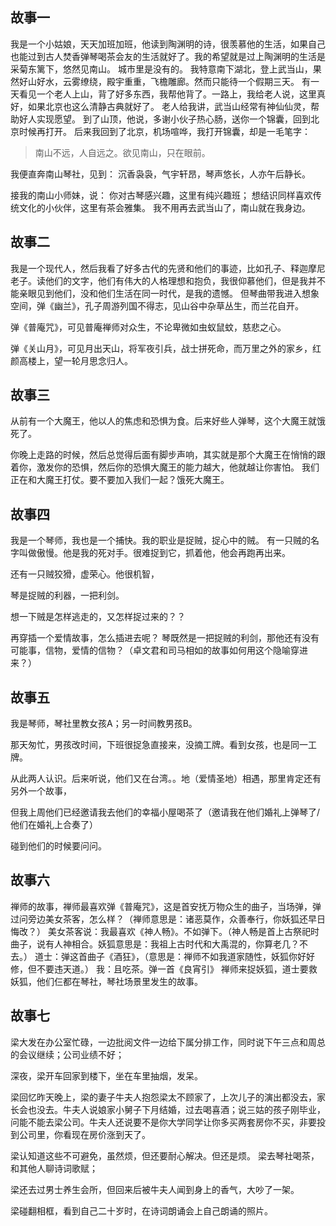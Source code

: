 ## 故事一 
我是一个小姑娘，天天加班加班，他读到陶渊明的诗，很羡慕他的生活，如果自己也能过到古人焚香弹琴喝茶会友的生活就好了。我的希望就是过上陶渊明的生活是采菊东篱下，悠然见南山。
城市里是没有的。
我特意南下湖北，登上武当山，果然好山好水，云雾缭绕，殿宇重重，飞檐雕廊。然而只能待一个假期三天。
有一天看见一个老人上山，背了好多东西，我帮他背了。一路上，我给老人说，这里真好，如果北京也这么清静古典就好了。
老人给我讲，武当山经常有神仙仙灵，帮助好人实现愿望。
到了山顶，他说，多谢小伙子热心肠，送你一个锦囊，回到北京时候再打开。
后来我回到了北京，机场喧哗，我打开锦囊，却是一毛笔字：
> 南山不远，人自远之。欲见南山，只在眼前。

我便直奔南山琴社，见到：
沉香袅袅，气宇轩昂，琴声悠长，人亦午后静长。

接我的南山小师妹，说：
你对古琴感兴趣，这里有纯兴趣班；
想结识同样喜欢传统文化的小伙伴，这里有茶会雅集。
我不用再去武当山了，南山就在我身边。

## 故事二 
我是一个现代人，然后我看了好多古代的先贤和他们的事迹，比如孔子、释迦摩尼老子。读他们的文字，他们有伟大的人格理想和抱负，我很仰慕他们，但是我并不能亲眼见到他们，没和他们生活在同一时代，是我的遗憾。
但琴曲带我进入想象空间，弹《幽兰》，孔子周游列国不得志，见山谷中杂草丛生，而兰花自开。

弹《普庵咒》，可见普庵禅师对众生，不论卑微如虫蚁鼠蚊，慈悲之心。

弹《关山月》，可见月出天山，将军夜引兵，战士拼死命，而万里之外的家乡，红颜高楼上，望一轮月思念归人。

## 故事三

从前有一个大魔王，他以人的焦虑和恐惧为食。后来好些人弹琴，这个大魔王就饿死了。

你晚上走路的时候，然后总觉得后面有脚步声响，其实就是那个大魔王在悄悄的跟着你，激发你的恐惧，然后你的恐惧大魔王的能力越大，他就越让你害怕。
我们正在和大魔王打仗。要不要加入我们一起？饿死大魔王。

## 故事四
我是一个琴师，我也是一个捕快。我的职业是捉贼，捉心中的贼。
有一只贼的名字叫做傲慢。他是我的死对手。很难捉到它，抓着他，他会再跑再出来。

还有一只贼狡猾，虚荣心。他很机智，

琴是捉贼的利器，一把利剑。

想一下贼是怎样逃走的，又怎样捉过来的？？

再穿插一个爱情故事，怎么插进去呢？
琴既然是一把捉贼的利剑，那他还有没有可能事，信物，爱情的信物？（卓文君和司马相如的故事如何用这个隐喻穿进来？）

## 故事五
我是琴师，琴社里教女孩A；另一时间教男孩B。

那天匆忙，男孩改时间，下班很捉急直接来，没摘工牌。看到女孩，也是同一工牌。

从此两人认识。后来听说，他们又在台湾。。地（爱情圣地）相遇，那里肯定还有另外一个故事，

但我上周他们已经邀请我去他们的幸福小屋喝茶了（邀请我在他们婚礼上弹琴了/他们在婚礼上合奏了）

碰到他们的时候要问问。

## 故事六
禅师的故事，禅师最喜欢弹《普庵咒》，这是首安抚万物众生的曲子，当场弹，弹过问旁边美女茶客，怎么样？（禅师意思是：诸恶莫作，众善奉行，你妖狐还早日悔改？）
美女茶客说：我最喜欢《神人畅》。不如弹下。（神人畅是首上古祭祀时曲子，说有人神相合。妖狐意思是：我祖上古时代和大禹混的，你算老几？不去。）
道士：弹这首曲子《酒狂》，（意思是：禅师不如我道家随性，妖狐你好好修，但不要违天道。）
我：且吃茶。弹一首《良宵引》
禅师来捉妖狐，道士要救妖狐，他们仨都在琴社，琴社场景里发生的故事。

## 故事七
梁大发在办公室忙碌，一边批阅文件一边给下属分排工作，同时说下午三点和周总的会议继续；公司业绩不好；

深夜，梁开车回家到楼下，坐在车里抽烟，发呆。

梁回忆昨天晚上，梁的妻子牛夫人抱怨梁太不顾家了，上次儿子的演出都没去，家长会也没去。牛夫人说娘家小舅子下月结婚，过去喝喜酒；说三姑的孩子刚毕业，问能不能去梁公司。牛夫人还说要不是你大学同学让你多买两套房你不买，非要投到公司里，你看现在房价涨到天了。

梁认知道这些不可避免，虽然烦，但还要耐心解决。但还是烦。
梁去琴社喝茶，和其他人聊诗词歌赋；

梁还去过男士养生会所，但回来后被牛夫人闻到身上的香气，大吵了一架。

梁碰翻相框，看到自己二十岁时，在诗词朗诵会上自己朗诵的照片。
